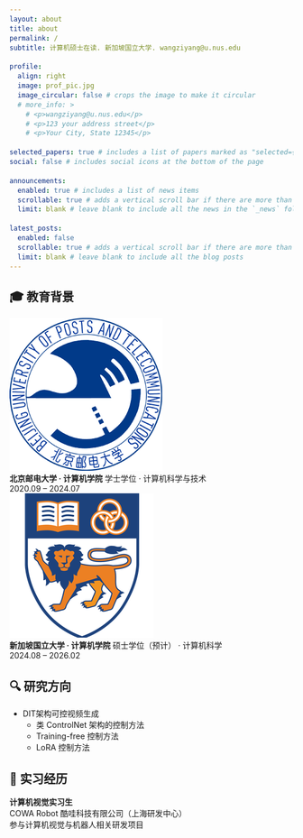 ```yaml
---
layout: about
title: about
permalink: /
subtitle: 计算机硕士在读. 新加坡国立大学. wangziyang@u.nus.edu

profile:
  align: right
  image: prof_pic.jpg
  image_circular: false # crops the image to make it circular
  # more_info: >
    # <p>wangziyang@u.nus.edu</p>
    # <p>123 your address street</p>
    # <p>Your City, State 12345</p>

selected_papers: true # includes a list of papers marked as "selected={true}"
social: false # includes social icons at the bottom of the page

announcements:
  enabled: true # includes a list of news items
  scrollable: true # adds a vertical scroll bar if there are more than 3 news items
  limit: blank # leave blank to include all the news in the `_news` folder

latest_posts:
  enabled: false
  scrollable: true # adds a vertical scroll bar if there are more than 3 new posts items
  limit: blank # leave blank to include all the blog posts
---
```


## 🎓 教育背景
<div class="timeline edu-timeline">

  <div class="timeline-item">
    <div class="timeline-logo">
      <img src="/assets/img/logos/bupt_logo_271.png" alt="BUPT">
    </div>
    <div class="timeline-content">
      <div class="timeline-header">
        <div class="timeline-title">
          <strong>北京邮电大学 · 计算机学院</strong>
          <span class="timeline-sub">学士学位 · 计算机科学与技术</span>
        </div>
        <div class="timeline-date">2020.09 – 2024.07</div>
      </div>
    </div>
  </div>

  <div class="timeline-item">
    <div class="timeline-logo">
      <img src="/assets/img/logos/nus_logo_256.png" alt="NUS">
    </div>
    <div class="timeline-content">
      <div class="timeline-header">
        <div class="timeline-title">
          <strong>新加坡国立大学 · 计算机学院</strong>
          <span class="timeline-sub">硕士学位（预计） · 计算机科学</span>
        </div>
        <div class="timeline-date">2024.08 – 2026.02</div>
      </div>
    </div>
  </div>

</div>


## 🔍 研究方向
- DIT架构可控视频生成
  - 类 ControlNet 架构的控制方法
  - Training-free 控制方法
  - LoRA 控制方法


## 💼 实习经历
**计算机视觉实习生**  
COWA Robot 酷哇科技有限公司（上海研发中心）  
参与计算机视觉与机器人相关研发项目

<!-- Write your biography here. Tell the world about yourself. Link to your favorite [subreddit](http://reddit.com). You can put a picture in, too. The code is already in, just name your picture `prof_pic.jpg` and put it in the `img/` folder.

Put your address / P.O. box / other info right below your picture. You can also disable any of these elements by editing `profile` property of the YAML header of your `_pages/about.md`. Edit `_bibliography/papers.bib` and Jekyll will render your [publications page](/al-folio/publications/) automatically.

Link to your social media connections, too. This theme is set up to use [Font Awesome icons](https://fontawesome.com/) and [Academicons](https://jpswalsh.github.io/academicons/), like the ones below. Add your Facebook, Twitter, LinkedIn, Google Scholar, or just disable all of them. -->
